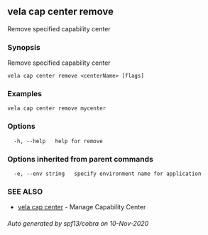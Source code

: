 ## vela cap center remove

Remove specified capability center

### Synopsis

Remove specified capability center

```
vela cap center remove <centerName> [flags]
```

### Examples

```
vela cap center remove mycenter
```

### Options

```
  -h, --help   help for remove
```

### Options inherited from parent commands

```
  -e, --env string   specify environment name for application
```

### SEE ALSO

* [vela cap center](vela_cap_center.md)	 - Manage Capability Center

###### Auto generated by spf13/cobra on 10-Nov-2020
